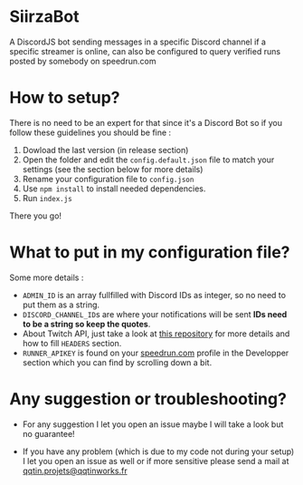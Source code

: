 # SiirzaBot
A DiscordJS bot sending messages in a specific Discord channel if a specific streamer is online, can also be configured to query verified runs posted by somebody on speedrun.com 


# How to setup?
There is no need to be an expert for that since it's a Discord Bot so if you follow these guidelines you should be fine :

1. Dowload the last version (in release section)
2. Open the folder and edit the `config.default.json` file to match your settings (see the section below for more details)
3. Rename your configuration file to `config.json`
4. Use `npm install` to install needed dependencies.
5. Run `index.js`

There you go!

# What to put in my configuration file?
Some more details :
- `ADMIN_ID` is an array fullfilled with Discord IDs as integer, so no need to put them as a string.
- `DISCORD_CHANNEL_ID`s are where your notifications will be sent **IDs need to be a string so keep the quotes**.
- About Twitch API, just take a look at [this repository](https://github.com/mauricew/twitch-graphql-api) for more details and how to fill `HEADERS` section.
- `RUNNER_APIKEY` is found on your [speedrun.com](https://www.speedrun.com) profile in the Developper section which you can find by scrolling down a bit.

# Any suggestion or troubleshooting?

- For any suggestion I let you open an issue maybe I will take a look but no guarantee!

- If you have any problem (which is due to my code not during your setup) I let you open an issue as well or if more sensitive please send a mail at qqtin.projets@qqtinworks.fr 
